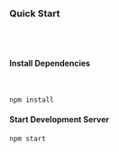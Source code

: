 ### Quick Start
<br/>
<br/>

#### Install Dependencies
<br/>

```
npm install
```

#### Start Development Server
```
npm start
```